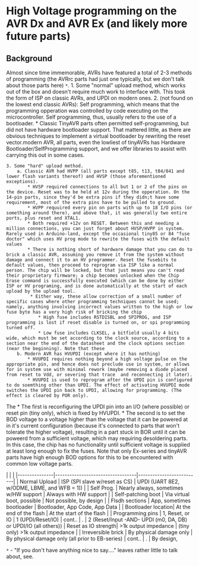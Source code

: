 # High Voltage programming on the AVR Dx and AVR Ex (and likely more future parts)

## Background
Almost since time immemorable, AVRs have featured a total of 2-3 methods of programming (the AVRrc parts had just one typically, but we don't talk about those parts here) `*`. 
	1. Some "normal" upload method, which works out of the box and doesn't require much work to interface with. This took the form of ISP on classic AVRs, and UPDI on modern ones. 
	2. (not found on the lowest end classic AVRs): Self programming, which means that the programming opperation was controlled by code executing on the microcontroller. Self programming, thus, usually refers to the use of a bootloader.
		* Classic TinyAVR parts often permitted self-programming, but did not have hardware bootloader support. That mattered little, as there are obvious techniques to implement a virtual bootloader by rewriting the reset vector.modern AVR, all parts, even the lowliest of tinyAVRs has Hardware Bootloader/SelfProgramming support, and we offer libraries to assist with carrying this out in some cases. 

	3. Some "hard" upload method.
		a. Classic AVR had HVPP (all parts except t85, t13, t84/841 and lower flash variants thereof) and HVSP (those aforementioned exceptions). 
			* HVSP required connections to all but 1 or 2 of the pins on the device. Reset was to be held at 12v during the opperation. On the 14-pin parts, since they'd be extra pins if they didn;t have some requirement, most of the extra pins have to be pulled to ground. 
			* HVPP requuired every pin on parts with up to 18 I/O pins (or something around there), and above that, it was generally two entire ports, plus reset and XTAL1. 
			* Both required +12v on RESET. Between this and needing a million connections, you can just forget about HVSP/HVPP in system. Rarely used in Arduino-land, except the occasional tiny85 or 84 "fuse doctor" which uses HV prog mode to rewrite the fuses with the default values 
			* There is nothing short of hardware damage that you can do to brick a classic AVR, assuming you remove it from the system without damage and connect it to an HV programmer. Reset the fusebits to default values, then proceed to reprogram via ISP like a normal person. The chip will be locked, but that just means you can't read their proprietary firmware; a chip becomes unlocked when the Chip Erase command is successfully executed (which can be done by either ISP or HV programing, and is done automatically at the start of each upload by the upload tool.
			 * Either way, these allow correction of a small number of specific cases where other programming techniques cannot be used; namely, anything involving incorrect values written to the high or low fuse byte has a very high risk of bricking the chip
			 	* High fuse includes RSTDISBL and SPIPROG, and ISP programming is lost if reset disable is turned on, or spi programming turned off.
			 	* Low fuse includes CLKSEL, a bitfield usually 4 bits wide, which must be set according to the clock source, according to a section near the end of the datasheet and the clock options section (near the beginning). Note that these 
		b. Modern AVR has HVUPDI (except where it has nothing)
			* HVUPDI requires nothing beyond a high voltage pulse on the appropriate pin, and hence does not preclude use in system, or allows for in system use with minimal rework (maybe removing a diode placed from reset to Vdd, or severing that trace  and reconnecting it later).
			* HVUPDI is used to reprogram after the UPDI pin is configured to do soemthing other than UPDI. The effect of activating HVUPDI mode switches the UPDI pin back to UPDI, allowing for programming. (The effect is cleared by POR only).

The 
				* The first is reconfiguring the UPDI pin into an I/O (where possible) or reset pin (tiny only), which is fixed by HVUPDI. 
				* The second is to set the BOD voltage to a voltage higher than the voltage that it can be powered at in it's current configuration (because it's connected to parts that won't tolerate the higher voltage), resulting in a part stuck in BOR until it can be poweerd from a sufficient voltage, which may requiring desoldering parts. In this case, the chip has no functionality until sufficient voltage is supplied at least long enough to fix the fuses. Note that only Ex-series and tinyAVR parts have high enough BOD options for this to be encountered with common low voltage parts. 





|                    |                                  |
|---------------|----------------------------------|--------------------------|
| Normal Upload      | ISP (SPI slave w/reset as CS) | UPDI (UART 8E2, w/ODME, LBME, and WFB = 1)) |
| Self Prog.         | Nearly always, sometimes w/HW support | Always with HW support | 
| Self-patching boot | Via virtual boot, possible       | Not possible, by design   |
| Flsdh sections     | App, sometimes bootloader        | Bootloader, App Code, App Data |
| Bootloader location| At the end of the flash          | At the start of the flash |
| Programming pins   | 1, Reset, or IO                  | 1 (UPDI/Reset/IO)
| cont..             | .                                | 2 (Reset/Input -AND- UPDI (m0, DA, DB) or UPDI/IO (all others))
| Reset as IO strength| >1k output impedance            | (tiny only) >1k output impedance |
| Irreversible brick | By physical damage only          | By physical damage only (all prior to EB-series) 
| cont..             | .                                | By design, 















`*` - "If you don't have anything nice to say...." leaves rather little to talk about, see. 
